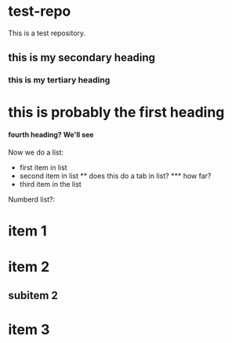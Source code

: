 test-repo
=========

This is a test repository.
## this is my secondary heading
### this is my tertiary heading
# this is probably the first heading
#### fourth heading? We'll see

Now we do a list:
* first item in list
* second item in list
** does this do a tab in list?
*** how far?
* third item in the list

Numberd list?:
# item 1
# item 2
## subitem 2
# item 3
